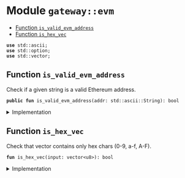 


# Module `gateway::evm`



-  [Function `is_valid_evm_address`](#gateway_evm_is_valid_evm_address)
-  [Function `is_hex_vec`](#gateway_evm_is_hex_vec)


<pre><code><b>use</b> std::ascii;
<b>use</b> std::option;
<b>use</b> std::vector;
</code></pre>





## Function `is_valid_evm_address`

Check if a given string is a valid Ethereum address.


<pre><code><b>public</b> <b>fun</b> is_valid_evm_address(addr: std::ascii::String): bool
</code></pre>



<details>
<summary>Implementation</summary>


<pre><code><b>public</b> <b>fun</b> is_valid_evm_address(addr: String): bool {
    <b>if</b> (addr.length() != 42) {
        <b>return</b> <b>false</b>
    };
    <b>let</b> <b>mut</b> addrBytes = addr.into_bytes();
    // check prefix 0x, 0=48, x=120
    <b>if</b> (addrBytes[0] != 48 || addrBytes[1] != 120) {
        <b>return</b> <b>false</b>
    };
    // remove 0x prefix
    addrBytes.remove(0);
    addrBytes.remove(0);
    // check <b>if</b> remaining characters are hex (0-9, a-f, A-F)
    is_hex_vec(addrBytes)
}
</code></pre>



</details>



## Function `is_hex_vec`

Check that vector contains only hex chars (0-9, a-f, A-F).


<pre><code><b>fun</b> is_hex_vec(input: vector&lt;u8&gt;): bool
</code></pre>



<details>
<summary>Implementation</summary>


<pre><code><b>fun</b> is_hex_vec(input: vector&lt;u8&gt;): bool {
    <b>let</b> <b>mut</b> i = 0;
    <b>let</b> len = input.length();
    <b>while</b> (i &lt; len) {
        <b>let</b> c = input[i];
        <b>let</b> is_hex = (c &gt;= 48 && c &lt;= 57) ||  // '0' to '9'
                     (c &gt;= 97 && c &lt;= 102) || // 'a' to 'f'
                     (c &gt;= 65 && c &lt;= 70);    // 'A' to 'F'
        <b>if</b> (!is_hex) {
            <b>return</b> <b>false</b>
        };
        i = i + 1;
    };
    <b>true</b>
}
</code></pre>



</details>
